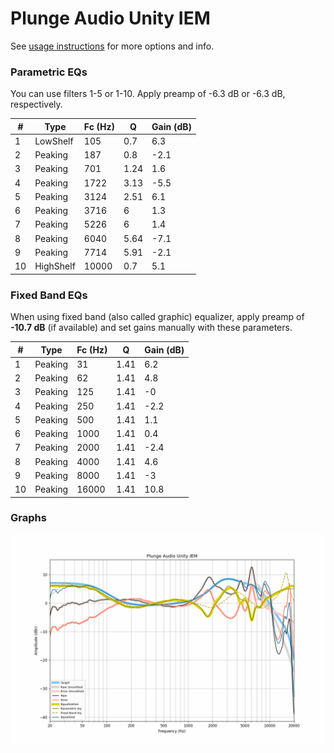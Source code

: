 # Plunge Audio Unity IEM
See [usage instructions](https://github.com/jaakkopasanen/AutoEq#usage) for more options and info.

### Parametric EQs
You can use filters 1-5 or 1-10. Apply preamp of -6.3 dB or -6.3 dB, respectively.

|   # | Type      |   Fc (Hz) |    Q |   Gain (dB) |
|-----|-----------|-----------|------|-------------|
|   1 | LowShelf  |       105 | 0.7  |         6.3 |
|   2 | Peaking   |       187 | 0.8  |        -2.1 |
|   3 | Peaking   |       701 | 1.24 |         1.6 |
|   4 | Peaking   |      1722 | 3.13 |        -5.5 |
|   5 | Peaking   |      3124 | 2.51 |         6.1 |
|   6 | Peaking   |      3716 | 6    |         1.3 |
|   7 | Peaking   |      5226 | 6    |         1.4 |
|   8 | Peaking   |      6040 | 5.64 |        -7.1 |
|   9 | Peaking   |      7714 | 5.91 |        -2.1 |
|  10 | HighShelf |     10000 | 0.7  |         5.1 |

### Fixed Band EQs
When using fixed band (also called graphic) equalizer, apply preamp of **-10.7 dB** (if available) and set gains manually with these parameters.

|   # | Type    |   Fc (Hz) |    Q |   Gain (dB) |
|-----|---------|-----------|------|-------------|
|   1 | Peaking |        31 | 1.41 |         6.2 |
|   2 | Peaking |        62 | 1.41 |         4.8 |
|   3 | Peaking |       125 | 1.41 |        -0   |
|   4 | Peaking |       250 | 1.41 |        -2.2 |
|   5 | Peaking |       500 | 1.41 |         1.1 |
|   6 | Peaking |      1000 | 1.41 |         0.4 |
|   7 | Peaking |      2000 | 1.41 |        -2.4 |
|   8 | Peaking |      4000 | 1.41 |         4.6 |
|   9 | Peaking |      8000 | 1.41 |        -3   |
|  10 | Peaking |     16000 | 1.41 |        10.8 |

### Graphs
![](./Plunge%20Audio%20Unity%20IEM.png)
